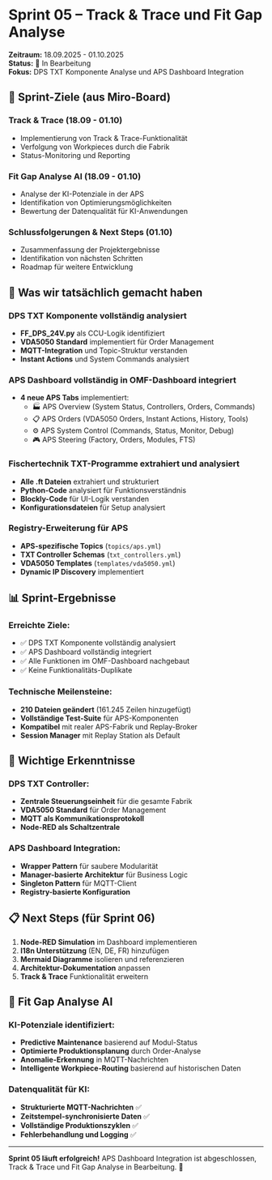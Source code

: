 # Sprint 05 – Track & Trace und Fit Gap Analyse

**Zeitraum:** 18.09.2025 - 01.10.2025  
**Status:** 🔄 In Bearbeitung  
**Fokus:** DPS TXT Komponente Analyse und APS Dashboard Integration

## 🎯 Sprint-Ziele (aus Miro-Board)

### **Track & Trace** (18.09 - 01.10)
- Implementierung von Track & Trace-Funktionalität
- Verfolgung von Workpieces durch die Fabrik
- Status-Monitoring und Reporting

### **Fit Gap Analyse AI** (18.09 - 01.10)
- Analyse der KI-Potenziale in der APS
- Identifikation von Optimierungsmöglichkeiten
- Bewertung der Datenqualität für KI-Anwendungen

### **Schlussfolgerungen & Next Steps** (01.10)
- Zusammenfassung der Projektergebnisse
- Identifikation von nächsten Schritten
- Roadmap für weitere Entwicklung

## 🚀 Was wir tatsächlich gemacht haben

### **DPS TXT Komponente vollständig analysiert**
- **FF_DPS_24V.py** als CCU-Logik identifiziert
- **VDA5050 Standard** implementiert für Order Management
- **MQTT-Integration** und Topic-Struktur verstanden
- **Instant Actions** und System Commands analysiert

### **APS Dashboard vollständig in OMF-Dashboard integriert**
- **4 neue APS Tabs** implementiert:
  - 🏭 APS Overview (System Status, Controllers, Orders, Commands)
  - 📋 APS Orders (VDA5050 Orders, Instant Actions, History, Tools)
  - ⚙️ APS System Control (Commands, Status, Monitor, Debug)
  - 🎮 APS Steering (Factory, Orders, Modules, FTS)

### **Fischertechnik TXT-Programme extrahiert und analysiert**
- **Alle .ft Dateien** extrahiert und strukturiert
- **Python-Code** analysiert für Funktionsverständnis
- **Blockly-Code** für UI-Logik verstanden
- **Konfigurationsdateien** für Setup analysiert

### **Registry-Erweiterung für APS**
- **APS-spezifische Topics** (`topics/aps.yml`)
- **TXT Controller Schemas** (`txt_controllers.yml`)
- **VDA5050 Templates** (`templates/vda5050.yml`)
- **Dynamic IP Discovery** implementiert

## 📊 Sprint-Ergebnisse

### **Erreichte Ziele:**
- ✅ DPS TXT Komponente vollständig analysiert
- ✅ APS Dashboard vollständig integriert
- ✅ Alle Funktionen im OMF-Dashboard nachgebaut
- ✅ Keine Funktionalitäts-Duplikate

### **Technische Meilensteine:**
- **210 Dateien geändert** (161.245 Zeilen hinzugefügt)
- **Vollständige Test-Suite** für APS-Komponenten
- **Kompatibel** mit realer APS-Fabrik und Replay-Broker
- **Session Manager** mit Replay Station als Default

## 🔗 Wichtige Erkenntnisse

### **DPS TXT Controller:**
- **Zentrale Steuerungseinheit** für die gesamte Fabrik
- **VDA5050 Standard** für Order Management
- **MQTT als Kommunikationsprotokoll**
- **Node-RED als Schaltzentrale**

### **APS Dashboard Integration:**
- **Wrapper Pattern** für saubere Modularität
- **Manager-basierte Architektur** für Business Logic
- **Singleton Pattern** für MQTT-Client
- **Registry-basierte Konfiguration**

## 📋 Next Steps (für Sprint 06)

1. **Node-RED Simulation** im Dashboard implementieren
2. **I18n Unterstützung** (EN, DE, FR) hinzufügen
3. **Mermaid Diagramme** isolieren und referenzieren
4. **Architektur-Dokumentation** anpassen
5. **Track & Trace** Funktionalität erweitern

## 🎯 Fit Gap Analyse AI

### **KI-Potenziale identifiziert:**
- **Predictive Maintenance** basierend auf Modul-Status
- **Optimierte Produktionsplanung** durch Order-Analyse
- **Anomalie-Erkennung** in MQTT-Nachrichten
- **Intelligente Workpiece-Routing** basierend auf historischen Daten

### **Datenqualität für KI:**
- **Strukturierte MQTT-Nachrichten** ✅
- **Zeitstempel-synchronisierte Daten** ✅
- **Vollständige Produktionszyklen** ✅
- **Fehlerbehandlung und Logging** ✅

---

**Sprint 05 läuft erfolgreich!** APS Dashboard Integration ist abgeschlossen, Track & Trace und Fit Gap Analyse in Bearbeitung. 🎉
